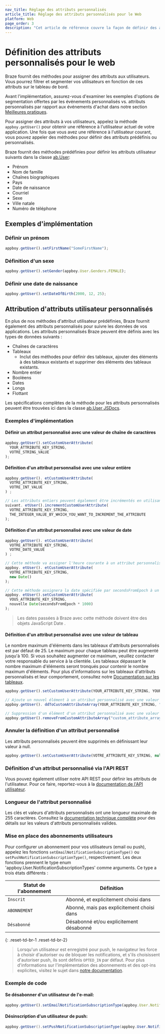 ```yaml
---
nav_title: Réglage des attributs personnalisés
article_title: Réglage des attributs personnalisés pour le Web
platform: Web
page_order: 3
description: "Cet article de référence couvre la façon de définir des attributs personnalisés via le Braze Web SDK."
---
```


# Définition des attributs personnalisés pour le web

Braze fournit des méthodes pour assigner des attributs aux utilisateurs. Vous pourrez filtrer et segmenter vos utilisateurs en fonction de ces attributs sur le tableau de bord.

Avant l'implémentation, assurez-vous d'examiner les exemples d'options de segmentation offertes par les événements personnalisés vs. attributs personnalisés par rapport aux événements d'achat dans notre section [Meilleures pratiques][7].

Pour assigner des attributs à vos utilisateurs, appelez la méthode `appboy.getUser()` pour obtenir une référence à l'utilisateur actuel de votre application. Une fois que vous avez une référence à l'utilisateur courant, vous pouvez appeler des méthodes pour définir des attributs prédéfinis ou personnalisés.

Braze fournit des méthodes prédéfinies pour définir les attributs utilisateur suivants dans la classe [ab.User][1]:

- Prénom
- Nom de famille
- Chaînes biographiques
- Pays
- Date de naissance
- Courriel
- Sexe
- Ville natale
- Numéro de téléphone

## Exemples d'implémentation

### Définir un prénom

```javascript
appboy.getUser().setFirstName("SomeFirstName");
```

### Définition d'un sexe

```javascript
appboy.getUser().setGender(appboy.User.Genders.FEMALE);
```

### Définir une date de naissance

```javascript
appboy.getUser().setDateOfBirth(2000, 12, 25);
```

## Attribution d'attributs utilisateur personnalisés

En plus de nos méthodes d'attribut utilisateur prédéfinies, Braze fournit également des attributs personnalisés pour suivre les données de vos applications. Les attributs personnalisés Braze peuvent être définis avec les types de données suivants :

- Chaînes de caractères
- Tableaux
  - Inclut des méthodes pour définir des tableaux, ajouter des éléments à des tableaux existants et supprimer des éléments des tableaux existants.
- Nombre entier
- Booléens
- Dates
- Longs
- Flottant

Les spécifications complètes de la méthode pour les attributs personnalisés peuvent être trouvées ici dans la classe [ab.User JSDocs][1].

### Exemples d'implémentation

#### Définir un attribut personnalisé avec une valeur de chaîne de caractères
```javascript
appboy.getUser().setCustomUserAttribute(
  YOUR_ATTRIBUTE_KEY_STRING,
  VOTRE_STRING_VALUE
);
```

#### Définition d'un attribut personnalisé avec une valeur entière
```javascript
appboy.getUser(). etCustomUserAttribute(
  VOTRE_ATTRIBUTE_KEY_STRING,
  VOTRE_INT_VALUE
) ;

// Les attributs entiers peuvent également être incrémentés en utilisant du code comme l'appboy
suivant. etUser().incrementCustomUserAttribute(
  VOTRE_ATTRIBUTE_KEY_STRING,
  THE_INTEGER_VALUE_BY_WHICH_YOU_WANT_TO_INCREMENT_THE_ATTRIBUTE
);
```

#### Définition d'un attribut personnalisé avec une valeur de date
```javascript
appboy.getUser(). etCustomUserAttribute(
  VOTRE_ATTRIBUTE_KEY_STRING,
  VOTRE_DATE_VALUE
) ;

// Cette méthode va assigner l'heure courante à un attribut personnalisé au moment où la méthode est appelée
appboy. etUser(). etCustomUserAttribute(
  VOTRE_ATTRIBUTE_KEY_STRING,
  new Date()
);

// Cette méthode assignera la date spécifiée par secondsFromEpoch à un attribut personnalisé
appboy. etUser().setCustomUserAttribute(
  VOUS_ATTRIBUTE_KEY_STRING,
  nouvelle Date(secondsFromEpoch * 1000)
);
```
> Les dates passées à Braze avec cette méthode doivent être des objets JavaScript Date .

#### Définition d'un attribut personnalisé avec une valeur de tableau
Le nombre maximum d'éléments dans les tableaux d'attributs personnalisés est par défaut de 25. Le maximum pour chaque tableau peut être augmenté jusqu'à 100. Si vous souhaitez augmenter ce maximum, veuillez contacter votre responsable du service à la clientèle. Les tableaux dépassant le nombre maximum d'éléments seront tronqués pour contenir le nombre maximum d'éléments. Pour plus d'informations sur les tableaux d'attributs personnalisés et leur comportement, consultez notre [Documentation sur les tableaux][6].

```javascript
appboy.getUser().setCustomUserAttribute(YOUR_ATTRIBUTE_KEY_STRING, YOUR_ARRAY_OF_STRINGS);

// Ajoute un nouvel élément à un attribut personnalisé avec une valeur tableau
appboy.getUser(). ddToCustomAttributeArray(YOUR_ATTRIBUTE_KEY_STRING, "new string");

// Suppression d'un élément d'un attribut personnalisé avec une valeur de tableau
appboy.getUser().removeFromCustomAttributeArray("custom_attribute_array_test", "valeur à supprimer");
```

### Annuler la définition d'un attribut personnalisé

Les attributs personnalisés peuvent être supprimés en définissant leur valeur à null.

```javascript
appboy.getUser().setCustomUserAttribute(VOTRE_ATTRIBUTE_KEY_STRING, null);
```

### Définition d'un attribut personnalisé via l'API REST

Vous pouvez également utiliser notre API REST pour définir les attributs de l'utilisateur. Pour ce faire, reportez-vous à la [documentation de l'API utilisateur][4].

### Longueur de l'attribut personnalisé

Les clés et valeurs d'attributs personnalisés ont une longueur maximale de 255 caractères. Consultez la [documentation technique complète][1] pour des détails sur les valeurs d'attributs personnalisés valides.

### Mise en place des abonnements utilisateurs

Pour configurer un abonnement pour vos utilisateurs (email ou push), appelez les fonctions `setEmailNotificationSubscriptionType()`  ou `setPushNotificationSubscriptionType()`, respectivement. Les deux fonctions prennent le type enum 'appboy.User.NotificationSubscriptionTypes' comme arguments. Ce type a trois états différents :

| Statut de l'abonnement | Définition                                 |
| ---------------------- | ------------------------------------------ |
| `Inscrit`              | Abonné, et explicitement choisi dans       |
| `ABONNEMENT`           | Abonné, mais pas explicitement choisi dans |
| `Désabonné`            | Désabonné et/ou explicitement désabonné    |
{: .reset-td-br-1 .reset-td-br-2}

> Lorsqu'un utilisateur est enregistré pour push, le navigateur les force à choisir d'autoriser ou de bloquer les notifications, et s'ils choisissent d'autoriser push, ils sont définis `OPTED_IN` par défaut. Pour plus d'informations sur l'implémentation des abonnements et des opt-ins explicites, visitez le sujet dans [notre documentation][10].

### Exemple de code

#### Se désabonner d'un utilisateur de l'e-mail:
```javascript
appboy.getUser().setEmailNotificationSubscriptionType(appboy.User.NotificationSubscriptionTypes.UNBSCRIBED);
```

#### Désinscription d'un utilisateur de push:
```java
appboy.getUser().setPushNotificationSubscriptionType(appboy.User.NotificationSubscriptionTypes.UNBSCRIBED);
```

[1]: https://js.appboycdn.com/web-sdk/latest/doc/ab.User.html "ab.User"

[1]: https://js.appboycdn.com/web-sdk/latest/doc/ab.User.html "ab.User"

[1]: https://js.appboycdn.com/web-sdk/latest/doc/ab.User.html "ab.User"
[4]: {{site.baseurl}}/developer_guide/rest_api/user_data/#user-data
[6]: {{site.baseurl}}/developer_guide/platform_wide/analytics_overview/#arrays
[7]: {{site.baseurl}}/developer_guide/platform_wide/analytics_overview/#user-data-collection
[10]: {{site.baseurl}}/user_guide/message_building_by_channel/email/managing_user_subscriptions/#managing-user-subscriptions
